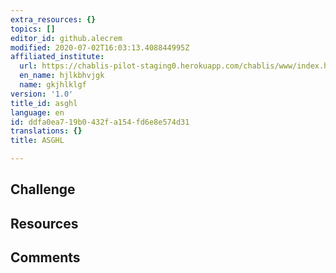 ```yaml
---
extra_resources: {}
topics: []
editor_id: github.alecrem
modified: 2020-07-02T16:03:13.408844995Z
affiliated_institute:
  url: https://chablis-pilot-staging0.herokuapp.com/chablis/www/index.html#/teacher-affiliation-add
  en_name: hjlkbhvjgk
  name: gkjhlklgf
version: '1.0'
title_id: asghl
language: en
id: ddfa0ea7-19b0-432f-a154-fd6e8e574d31
translations: {}
title: ASGHL

---
```


## Challenge


## Resources



## Comments




